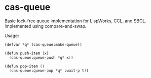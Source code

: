 cas-queue
=========

Basic lock-free queue implementation for LispWorks, CCL, and SBCL.
Implemented using compare-and-swap.

Usage:

```
(defvar *q* (cas-queue:make-queue))

(defun push-item (x)
  (cas-queue:queue-push *q* x))

(defun pop-item ()
  (cas-queue:queue-pop *q* :wait-p t))
```
